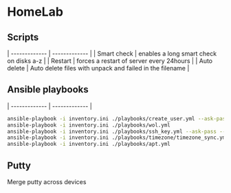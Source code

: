# HomeLab
## Scripts
| ------------- | ------------- |
| Smart check  | enables a long smart check on disks a-z  |
| Restart  | forces a restart of server every 24hours |
| Auto delete | Auto delete files with unpack and failed in the filename |
## Ansible playbooks
| ------------- | ------------- |

```bash
ansible-playbook -i inventory.ini ./playbooks/create_user.yml --ask-pass ----ask-become-pass
ansible-playbook -i inventory.ini ./playbooks/wol.yml
ansible-playbook -i inventory.ini ./playbooks/ssh_key.yml --ask-pass ----ask-become-pass
ansible-playbook -i inventory.ini ./playbooks/timezone/timezone_sync.yml
ansible-playbook -i inventory.ini ./playbooks/apt.yml
```

## Putty
Merge putty across devices
